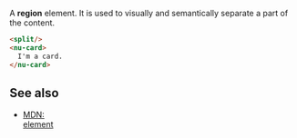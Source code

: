 A **region** element. It is used to visually and semantically separate a part of the content.

```html
<split/>
<nu-card>
  I'm a card.
</nu-card>
```

## See also

* [MDN: <section> element](!https://developer.mozilla.org/en-US/docs/Web/HTML/Element/section)

